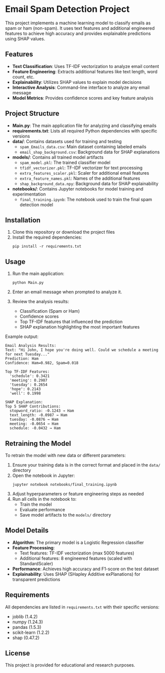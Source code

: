 # Email Spam Detection Project

This project implements a machine learning model to classify emails as spam or ham (non-spam). It uses text features and additional engineered features to achieve high accuracy and provides explainable predictions using SHAP values.

## Features

- **Text Classification**: Uses TF-IDF vectorization to analyze email content
- **Feature Engineering**: Extracts additional features like text length, word count, etc.
- **Explainability**: Utilizes SHAP values to explain model decisions
- **Interactive Analysis**: Command-line interface to analyze any email message
- **Model Metrics**: Provides confidence scores and key feature analysis

## Project Structure

- **Main.py**: The main application file for analyzing and classifying emails
- **requirements.txt**: Lists all required Python dependencies with specific versions
- **data/**: Contains datasets used for training and testing
  - `spam_Emails_data.csv`: Main dataset containing labeled emails
  - `email_shap_background.csv`: Background data for SHAP explanations
- **models/**: Contains all trained model artifacts
  - `spam_model.pkl`: The trained classifier model
  - `tfidf_vectorizer.pkl`: TF-IDF vectorizer for text processing
  - `extra_features_scaler.pkl`: Scaler for additional email features
  - `extra_feature_names.pkl`: Names of the additional features
  - `shap_background_data.npy`: Background data for SHAP explainability
- **notebooks/**: Contains Jupyter notebooks for model training and experimentation
  - `final_training.ipynb`: The notebook used to train the final spam detection model

## Installation

1. Clone this repository or download the project files
2. Install the required dependencies:
   ```
   pip install -r requirements.txt
   ```

## Usage

1. Run the main application:
   ```
   python Main.py
   ```

2. Enter an email message when prompted to analyze it.

3. Review the analysis results:
   - Classification (Spam or Ham)
   - Confidence scores
   - Top TF-IDF features that influenced the prediction
   - SHAP explanation highlighting the most important features

Example output:
```
Email Analysis Results:
Text: "Hi John, I hope you're doing well. Could we schedule a meeting for next Tuesday..."
Prediction: Ham
Confidence: Ham=0.982, Spam=0.018

Top TF-IDF Features:
  'schedule': 0.3421
  'meeting': 0.2987
  'tuesday': 0.2654
  'hope': 0.2143
  'well': 0.1998

SHAP Explanation:
Top 5 SHAP Contributions:
  stopword_ratio: -0.1243 → Ham
  text_length: -0.0987 → Ham
  tuesday: -0.0876 → Ham
  meeting: -0.0654 → Ham
  schedule: -0.0432 → Ham
```

## Retraining the Model

To retrain the model with new data or different parameters:

1. Ensure your training data is in the correct format and placed in the `data/` directory
2. Open the notebook in Jupyter:
   ```
   jupyter notebook notebooks/final_training.ipynb
   ```
3. Adjust hyperparameters or feature engineering steps as needed
4. Run all cells in the notebook to:
   - Train the model
   - Evaluate performance
   - Save model artifacts to the `models/` directory

## Model Details

- **Algorithm**: The primary model is a Logistic Regression classifier
- **Feature Processing**:
  - Text features: TF-IDF vectorization (max 5000 features)
  - Additional features: 8 engineered features (scaled with StandardScaler)
- **Performance**: Achieves high accuracy and F1-score on the test dataset
- **Explainability**: Uses SHAP (SHapley Additive exPlanations) for transparent predictions

## Requirements

All dependencies are listed in `requirements.txt` with their specific versions:
- joblib (1.4.2)
- numpy (1.24.3)
- pandas (1.5.3)
- scikit-learn (1.2.2)
- shap (0.47.2)

## License

This project is provided for educational and research purposes.
